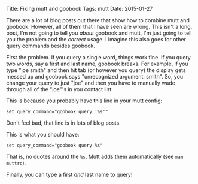 Title: Fixing mutt and goobook
Tags: mutt
Date: 2015-01-27

There are a lot of blog posts out there that show how to combine mutt and
goobook.  However, all of them that I have seen are wrong.  This isn't a long,
post, I'm not going to tell you _about_ goobook and mutt, I'm just going to
tell you the problem and the _correct_ usage.  I imagine this also goes for
other query commands besides goobook.

First the problem.  If you query a single word, things work fine.  If you
query two words, say a first and last name, goobook breaks.  For example, if
you type "joe smith" and then hit tab (or however you query) the display gets
messed up and goobook says "unrecognized argument: smith".  So, you change
your query to just "joe" and then you have to manually wade through all of
the "joe"'s in you contact list.

This is because you probably have this line in your mutt config:

    set query_command="goobook query '%s'"

Don't feel bad, that line is in lots of blog posts.

This is what you should have:

    set query_command="goobook query %s"

That is, no quotes around the `%s`.  Mutt adds them automatically (see `man
muttrc`).

Finally, you can type a first _and_ last name to query!

